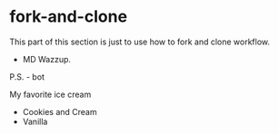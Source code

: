 # fork-and-clone

This part of this section is just to use how to fork and clone workflow. 

- MD Wazzup.

P.S. - bot

My favorite ice cream 

- Cookies and Cream
- Vanilla
